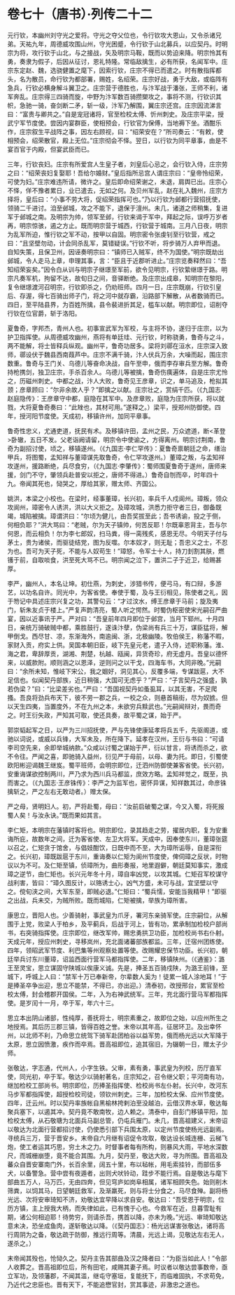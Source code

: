 # 卷七十（唐书）·列传二十二

元行钦，本幽州刘守光之爱将。守光之夺父位也，令行钦攻大恩山，又令杀诸兄弟。天祐九年，周德威攻围山州，守光困蹙，令行钦于山北募兵，以应契丹。时明宗为将，攻行钦于山北，与之接战，矢及明宗马鞍，既而以势迫来降。明宗怜其有勇，奏隶为假子，后因从征讨，恩礼特隆。常临敌擒生，必有所获，名闻军中。庄宗东定赵、魏，选骁健置之麾下，因索行钦，庄宗不得已而遣之。时有散指挥都头，名为散员，命行钦为都部署，赐姓，名绍荣。庄宗好战，勇于大敌，或临阵有急兵，行钦必横身解斗翼卫之。庄宗营于德胜也，与汴军战于潘张，王师不利，诸军奔乱。庄宗得三四骑而旋，中野为汴军数百骑攒槊攻之，事将不测，行钦识其帜，急驰一骑，奋剑断二矛，斩一级，汴军乃解围，翼庄宗还宫。庄宗因流涕言曰：“富贵与卿共之。”自是宠冠诸将，官至检校太傅、忻州刺史。及庄宗平梁，授武宁军节度使。尝因内宴群臣，使相预会，行钦官为保傅，当地褥下坐。酒酣乐作，庄宗叙生平战阵之事，因左右顾视，曰：“绍荣安在？”所司奏云：“有敕，使相预会，绍荣散官，殿上无位。”庄宗彻会不怿。翌日，以行钦为同平章事，由是不宴百官于内殿，但宴武臣而已。

三年，行钦丧妇。庄宗有所爱宫人生皇子者，刘皇后心忌之，会行钦入侍，庄宗劳之曰：“绍荣丧妇复娶耶！吾给尔婚财。”皇后指所忌宫人谓庄宗曰：“皇帝怜绍荣，可使为妇。”庄宗难违所请，微许之。皇后即命绍荣谢之，未退，肩舆已出。庄宗心不怿，佯不豫者累日，业已遣去，无如之何。及贝州军乱，赵在礼入魏州，庄宗方择将，皇后曰：“小事不劳大将，促绍荣指挥可也。”乃以行钦为邺都行营招抚使，领骑二千进讨。洎至邺城，攻之不能下，退保于澶州。未几，诸道之师稍集，复进军于邺城之南。及明宗为帅，领军至邺，行钦来谒于军中，拜起之际，误呼万岁者再，明宗惊骇，遏之方止。既而明宗营于城西，行钦营于城南。三月八日夜，明宗为乱军所迫，惟行钦之军不动，按甲以自固。明宗密令张虔钊至行钦营，戒之曰：“且坚壁勿动，计会同杀乱军，莫错疑误。”行钦不听，将步骑万人弃甲而退。自知失策，且保卫州，因诬奏明宗曰：“镇师已入贼军，终不为国使。”明宗既劫出邺城，令人走马上章，申理其事，言：“臣且于近郡听进止。”庄宗览奏释然曰：“吾知绍荣妄矣。”因令白从训与明宗子继璟至军前，欲令见明宗，行钦絷继璟于路。明宗凡奏军机，拘留不达，故旬日之间，音驿断绝。及庄宗出成皋，知明宗在黎阳，复令继璟渡河召明宗，行钦即杀之，仍劝班师。四月一日，庄宗既崩，行钦引皇后、存渥，得七百骑出师子门，将之河中就存霸，沿路部下解散，从者数骑而已。四日，至平陆县界，为百姓所擒，县令裴进折其足，槛车以献。明宗即位，诏削夺行钦在位官爵，斩于洛阳。

夏鲁奇，字邦杰，青州人也。初事宣武军为军校，与主将不协，遂归于庄宗，以为护卫指挥使。从周德威攻幽州，燕将有单廷珪、元行钦，时称骁勇，鲁奇与之斗，两不能解，将士皆释兵纵观。幽州平，鲁奇功居多。梁将刘鄩在洹水，庄宗深入致师，鄩设伏于魏县西南葭芦中。庄宗不满千骑，汴人伏兵万余，大噪而起，围庄宗数重。鲁奇与王门关、乌德儿等奋命决战，自午至申，俄而李存审兵至方解。鲁奇持枪携剑，独卫庄宗，手杀百余人。乌德儿等被擒，鲁奇伤痍遍体，自是庄宗尤怜之，历磁州刺史。中都之战，汴人大败，鲁奇见王彦章，识之，单马追及，枪拟其颈；彦章顾曰：“尔非余故人乎？”即擒之以献。庄宗壮之，赏绢千匹。（《九国志·赵庭隐传》：王彦章守中都，庭隐在其军中。及彦章败，庭隐为庄宗所获，将以就戮，大将夏鲁奇奏曰：“此矬也，其材可用。”遂释之。）梁平，授郑州防御使。四年，授河阳节度使。天成初，移镇许州，加同平章事。

鲁奇性忠义，尤通吏道，抚民有术。及移镇许田，孟州之民，万众遮道，断<革登>卧辙，五日不发。父老诣阙请留，明宗令中使谕之，方得离州。明宗讨荆南，鲁奇为副招讨使，顷之，移镇遂州。（《九国志·李仁罕传》：夏鲁奇禀朝廷之命，缮治甲兵，将图蜀，孟知祥与董璋谋先取鲁奇，令仁罕攻遂州。）董璋之叛，与孟知祥攻遂州，援路断绝，兵尽食穷，（《九国志·李肇传》：蜀师围夏鲁奇于遂州，唐师来援，剑门不守，肇领兵赴普安以拒之，唐师不得进。）鲁奇自刎而卒，时年四十九。帝闻其死也，恸哭之，厚给其家，赠太师、齐国公。

姚洪，本梁之小校也。在梁时，经事董璋，长兴初，率兵千人戍阆州。璋叛，领众攻阆州，璋密令人诱洪，洪以大义拒之。及璋攻城，洪悉力拒守者三日，御备既竭，城陷被擒。璋谓洪曰：“尔顷为健儿，由吾奖拔至此；吾书诱谕，投之于侧，何相负耶？”洪大骂曰：“老贼，尔为天子镇帅，何苦反耶！尔既辜恩背主，吾与尔何恩，而云相负！尔为李七郎奴，扫马粪，得一脔残炙，感恩无尽。今明天子付与茅土，贵为诸侯，而驱徒结党，图为反噬。尔本奴才，则无耻；吾忠义之士，不忍为也。吾可为天子死，不能与人奴苟生！”璋怒，令军士十人，持刀刲割其肤，燃镬于前，自取啖食，洪至死大骂不已。明宗闻之泣下，置洪二子于近卫，给赐甚厚。

李严，幽州人，本名让坤。初仕燕，为刺史，涉猎书传，便弓马，有口辩，多游艺，以功名自许。同光中，为客省使。奉使于蜀，及与王衍相见，陈使者之礼，因于笏记中具述庄宗兴复之功，其警句云：“才过汶水，缚王彦章于马前；旋及夷门，斩朱友贞于楼上。”严复声韵清亮，蜀人听之愕然。时蜀伪枢密使宋光嗣召严曲宴，因以近事讯于严。严对曰：“吾皇前年四月即位于邺宫，当月下郓州。十月四日，亲统万骑破贼中都，乘胜鼓行，遂诛汴孽，伪梁尚有兵三十万，谋臣猛将，解甲倒戈。西尽甘、凉，东渐海外，南逾闽、浙，北极幽陵。牧伯侯王，称藩不暇，家财入贡，府实上供。吴国本朝旧臣，岐下先皇元老，遣子入侍，述职称藩。淮、海之君，卑辞厚贡，湖湘、荆楚，杭越、瓯闽，异货奇珍，府无虚月。吾皇以德怀来，以威款附。顺则涵之以恩泽，逆则问之以干戈，四海车书，大同非晚。”光嗣曰：“余所未知，惟岐下宋公，我之姻好，洞见其心，反覆多端，专谋跋扈，大不足信也。似闻契丹部族，近日稍强，大国可无虑乎？”严曰：“子言契丹之强盛，孰若伪梁？”曰：“比梁差劣也。”严曰：“吾国视契丹如蚤虱耳，以其无害，不足爬搔。吾良将劲兵布天下，彼不劳一郡之兵，一校之众，则悬首稿街，尽为奴掳。但以天生四夷，当置度外，不在九州之本，未欲穷兵黩武也。”光嗣闻辩对，畏而奇之。时王衍失政，严知其可取，使还具奏，故平蜀之谋，始于严。

郭崇韬起军之日，以严为三川招抚使，严与先锋使康延孝将兵五千，先驱阁道，或驰以词说，或威以兵锋，大军未及，所在降下。延孝在汉州，王衍与书曰：“可请李司空先来，余即举城纳款。”众咸以讨蜀之谋始于严，衍以甘言，将诱而杀之，欲不令往。严闻之喜，即驰骑入益州，衍见严于母前，以母、妻为托。即日，引蜀使欧阳彬迎谒魏王继岌。蜀平班师，会明宗即位，迁泗州防御使兼客省使。长兴初，安重诲谋欲控制两川，严乃求为西川兵马都监，庶效方略。孟知祥觉之，既至，执而害之。（《九国志·王彦铢传》：李严之为监军也，密怀异谋，知祥数其过，命彦铢擒斩之，严之左右无敢动者。）赠太保。

严之母，贤明妇人。初，严将赴蜀，母曰：“汝前启破蜀之谋，今又入蜀，将死报蜀人矣！与汝永诀。”既而果如其言。

李仁矩，本明宗在藩镇时客将也。明宗即位，录其趋走之劳，擢居内职，复为安重诲所庇，故数年之间，迁为客省使、左卫大将军。天成中，因奉使东川，董璋张筵以召之，仁矩贪于馆舍，与倡妓酣饮，日既中而不至，大为璋所诟辱，自是深衔之。长兴初，璋既跋扈于东川，重诲奏以仁矩为阆州节度使，俾伺璋之反状，时物议以为不可。及仁矩至镇，侦璋所为，曲形奏报，地里遐僻，朝廷莫知事实，激成璋之逆节，由仁矩也。长兴元年冬十月，璋自率凶党，以攻其城。仁矩召军校谋守战利害，皆曰：“璋久图反计，以赂诱士心，凶气方盛，未可与战，宜坚壁以守之。傥旬浃之间，大军东至，即贼必退。”仁矩曰：“蜀兵懦，安能当我精甲！”即驱之出战，兵未交，为贼所败。既而城陷，仁矩被擒，举族为璋所害。

康思立，晋阳人也。少善骑射，事武皇为爪牙，署河东亲骑军使。庄宗嗣位，从解围于上党，败梁人于柏乡，及平蓟兵，后战于河上，皆有功，累承制加检校户部尚书，右突骑指挥使。庄宗即位，继改军帅，赐忠勇拱卫功臣，加检校尚书右仆射。天成元年，授应州刺史，寻移岚州，充北面诸蕃部族都监。三年，迁宿州团练使。四年，领昭武军节度、利巴集等州观察处置等使。改赐耀忠保节功臣。长兴初，朝廷举兵讨东川董璋，诏监西面行营军马都指挥使。二年，移镇陕州。（《通鉴》：潞王至灵宝，思立谋固守陕城以俟康义诚。先是，捧圣五百骑戍陕，为潞王前锋，至城下，呼城上人曰：“禁军十万已奉新帝，尔辈数人奚为！徒累一城人涂地耳！”于是捧圣卒争出迎，思立不能禁，不得已，亦出迎。）清泰初，改授邢台，累官至检校太傅，封会稽郡开国侯。二年，入为右神武统军。三年，充北面行营马军都指挥使。是岁闰十一月，卒于军，年六十三。

思立本出阴山诸部，性纯厚，善抚将士，明宗素重之，故即位之始，以应州所生之地授焉。其后历三郡三镇，皆得百姓之誉。末帝以其年高，征居环卫。及出幸怀州，以北师不利，乃命思立统驾下骑军赴团柏谷以益军势，俄而杨光远以大军降于太原，思立因愤激，疾作而卒焉。晋高祖即位，追其宿旧，为辍朝一日，赠太子少师。

张敬达，字志通，代州人，小字生铁。父审，素有勇，事武皇为列校，历厅直军使，同光初，卒于军。敬达少以骑射著名，庄宗知之，召令继父职；平河南有功，继加检校工部尚书。明宗即位，历捧圣指挥使、检校尚书左仆射。长兴中，改河东马步军都指挥使，超授检校司徒，领钦州刺史。三年，加检校太保、应州节度使。四年，迁云州。时以契丹率族帐自黑榆林挎剌泊至没越泊，云借汉界水草，敬达每聚兵塞下，以遏其冲。契丹竟不敢南牧，边人赖之。清泰中，自彭门移镇平阳，加检校太傅，从石敬瑭为北面兵马副总管，仍屯兵雁门。未几，晋高祖建义，末帝诏以敬达为北面行营都招讨使，仍使悉引部下兵围太原，以定州节度使杨光远副焉。寻统兵三万，营于晋安乡。末帝自六月继有诏促令攻取，敬达设长城连栅、云梯飞炮，使工者运其巧思，穷土木之力。时督事者每有所构，则暴风大雨，平地水深数尺，而城栅崩堕，竟不能合其围。九月，契丹至，敬达大败，寻为所围。晋高祖及蕃众自晋安寨南门外，长百余里，阔五十里，布以毡帐，用毛索挂铃，而部伍多犬，以备警急。营中尝有夜遁者，出则犬吠铃动，跬步不能行焉。自是敬达与麾下部曲五万人，马万匹，无由四奔，但见穹庐如岗阜相属，诸军相顾失色。始则削木筛粪，以饲其马，日望朝廷救军，及渐羸死，则与将士分食之，马尽食殚。副将杨光远、次将安审琦知不济，劝敬达宜早降以求自安。敬达曰：“吾受恩于明宗，位历方镇，主上授我大柄，而失律如此，已有愧于心也。今救军在近，旦暮雪耻有期，诸公何相迫耶！待势穷，则请杀吾，携首以降，亦未为晚。”光远、审琦知敬达意未决，恐坐成鱼肉，遂斩敬达以降。（《契丹国志》：杨光远谋害张敬达，诸将高行周阴为之备，敬达疏于防御，推远行周等。清晨，光远上谒，见敬达左右无人，遂杀之。）

末帝闻其殁也，怆恸久之。契丹主告其部曲及汉之降者曰：“为臣当如此人！”令部人收葬之。晋高祖即位后，所有田宅，咸赐其妻子焉。时议者以敬达尝事数帝，亟立军功，及领藩郡，不闻其滥，继屯守塞垣，复能抚下，而临难固执，不求苟免，乃近代之忠臣也。晋有天下，不能追懋官封，赏其事迹，非激忠之道也。
